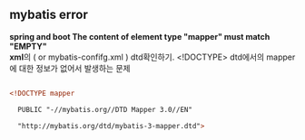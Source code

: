 ## mybatis error

**spring and boot
The content of element type "mapper" must match "EMPTY"**
<br>
**xml**의 ( or mybatis-confifg.xml ) dtd확인하기. <!DOCTYPE> dtd에서의 mapper에 대한 정보가 없어서 발생하는 문제

```xml

<!DOCTYPE mapper

  PUBLIC "-//mybatis.org//DTD Mapper 3.0//EN"

  "http://mybatis.org/dtd/mybatis-3-mapper.dtd">

```